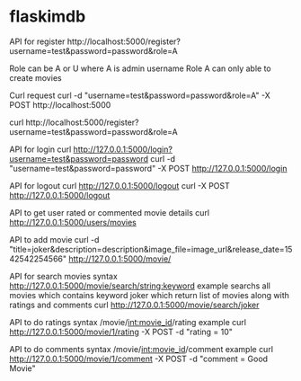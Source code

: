 # flaskimdb

API for register 
http://localhost:5000/register?username=test&password=password&role=A

Role can be A or U where A is admin username
Role A can only able to create movies

Curl request
curl -d "username=test&password=password&role=A" -X POST http://localhost:5000

curl http://localhost:5000/register?username=test&password=password&role=A



API for login 
curl http://127.0.0.1:5000/login?username=test&password=password
curl -d "username=test&password=password" -X POST http://127.0.0.1:5000/login



API for logout
curl http://127.0.0.1:5000/logout
curl -X POST http://127.0.0.1:5000/logout



API to get user rated or commented movie details
curl http://127.0.0.1:5000/users/movies



API to add  movie
curl -d "title=joker&description=description&image_file=image_url&release_date=1542542254566" http://127.0.0.1:5000/movie/


API for search movies
syntax http://127.0.0.1:5000/movie/search/<string:keyword>
example searchs all movies which contains keyword joker which return list of movies along with ratings and comments
curl http://127.0.0.1:5000/movie/search/joker



API to do ratings
syntax /movie/<int:movie_id>/rating
example
curl http://127.0.0.1:5000/movie/1/rating -X POST -d "rating = 10"


API to do comments
syntax /movie/<int:movie_id>/comment
example
curl http://127.0.0.1:5000/movie/1/comment -X POST -d "comment = Good Movie"




